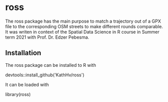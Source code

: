 # ross



The ross package has the main purpose to match a trajectory out of a GPX file to the corresponding OSM streets to make different rounds comparable.
It was writen in context of the Spatial Data Science in R course in Summer term 2021 with Prof. Dr. Edzer Pebesma.


## Installation

The ross package can be installed to R with 

devtools::install_github('KathHv/ross')


It can be loaded with

library(ross)
